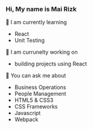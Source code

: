 ### Hi, My name is Mai Rizk 

🌱 I am currently learning 
 * React
 * Unit Testing


:blossom:  I am currunelty working on 
- building projects using React

💬 You can ask me about 
- Business Operations 
- People Management 
- HTML5 & CSS3
- CSS Frameworks
- Javascript
- Webpack

